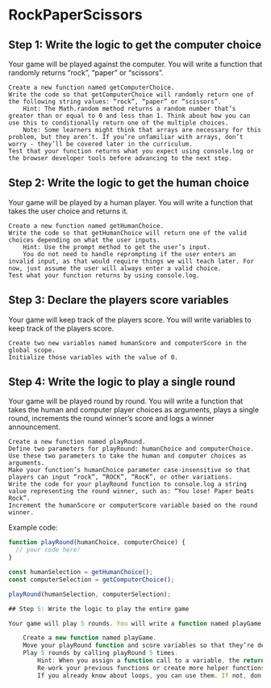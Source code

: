 # RockPaperScissors



## Step 1: Write the logic to get the computer choice

Your game will be played against the computer. You will write a function that randomly returns “rock”, “paper” or “scissors”.

    Create a new function named getComputerChoice.
    Write the code so that getComputerChoice will randomly return one of the following string values: “rock”, “paper” or “scissors”.
        Hint: The Math.random method returns a random number that’s greater than or equal to 0 and less than 1. Think about how you can use this to conditionally return one of the multiple choices.
        Note: Some learners might think that arrays are necessary for this problem, but they aren’t. If you’re unfamiliar with arrays, don’t worry - they’ll be covered later in the curriculum.
    Test that your function returns what you expect using console.log or the browser developer tools before advancing to the next step.

## Step 2: Write the logic to get the human choice

Your game will be played by a human player. You will write a function that takes the user choice and returns it.

    Create a new function named getHumanChoice.
    Write the code so that getHumanChoice will return one of the valid choices depending on what the user inputs.
        Hint: Use the prompt method to get the user’s input.
        You do not need to handle reprompting if the user enters an invalid input, as that would require things we will teach later. For now, just assume the user will always enter a valid choice.
    Test what your function returns by using console.log.

## Step 3: Declare the players score variables

Your game will keep track of the players score. You will write variables to keep track of the players score.

    Create two new variables named humanScore and computerScore in the global scope.
    Initialize those variables with the value of 0.

## Step 4: Write the logic to play a single round

Your game will be played round by round. You will write a function that takes the human and computer player choices as arguments, plays a single round, increments the round winner’s score and logs a winner announcement.

    Create a new function named playRound.
    Define two parameters for playRound: humanChoice and computerChoice. Use these two parameters to take the human and computer choices as arguments.
    Make your function’s humanChoice parameter case-insensitive so that players can input “rock”, “ROCK”, “RocK”, or other variations.
    Write the code for your playRound function to console.log a string value representing the round winner, such as: “You lose! Paper beats Rock”.
    Increment the humanScore or computerScore variable based on the round winner.

Example code:

```javascript
function playRound(humanChoice, computerChoice) {
  // your code here!
}

const humanSelection = getHumanChoice();
const computerSelection = getComputerChoice();

playRound(humanSelection, computerSelection);

## Step 5: Write the logic to play the entire game

Your game will play 5 rounds. You will write a function named playGame that calls playRound to play 5 rounds, keeps track of the scores and declares a winner at the end.

    Create a new function named playGame.
    Move your playRound function and score variables so that they’re declared inside of the new playGame function
    Play 5 rounds by calling playRound 5 times.
        Hint: When you assign a function call to a variable, the return value of that function is assigned to the variable. Accessing the variable afterward will only provide the assigned value; it doesn’t recall the function. You need to recall the choice functions to get new choices for each round.
        Re-work your previous functions or create more helper functions if necessary. Specifically, you may want to change the return values to something more useful.
        If you already know about loops, you can use them. If not, don’t worry! Loops will be covered in the next lesson.
